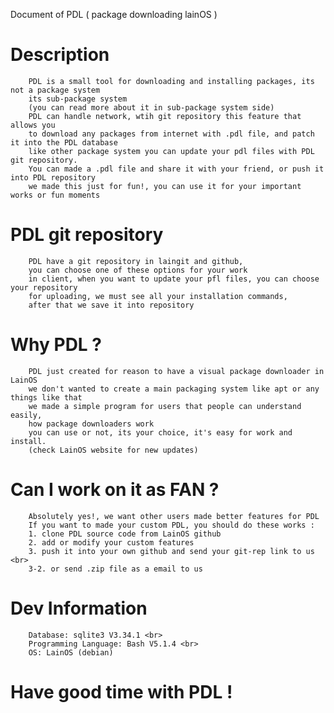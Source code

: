 Document of PDL ( package downloading lainOS )

# Description

        PDL is a small tool for downloading and installing packages, its not a package system
        its sub-package system
        (you can read more about it in sub-package system side)
        PDL can handle network, wtih git repository this feature that allows you
        to download any packages from internet with .pdl file, and patch it into the PDL database
        like other package system you can update your pdl files with PDL git repository.
        You can made a .pdl file and share it with your friend, or push it into PDL repository
        we made this just for fun!, you can use it for your important works or fun moments

# PDL git repository

        PDL have a git repository in laingit and github, 
        you can choose one of these options for your work
        in client, when you want to update your pfl files, you can choose your repository
        for uploading, we must see all your installation commands, 
        after that we save it into repository

# Why PDL ?

        PDL just created for reason to have a visual package downloader in LainOS
        we don't wanted to create a main packaging system like apt or any things like that
        we made a simple program for users that people can understand easily, 
        how package downloaders work
        you can use or not, its your choice, it's easy for work and install. 
        (check LainOS website for new updates)

# Can I work on it as FAN ?

        Absolutely yes!, we want other users made better features for PDL
        If you want to made your custom PDL, you should do these works :
        1. clone PDL source code from LainOS github
        2. add or modify your custom features
        3. push it into your own github and send your git-rep link to us <br>
        3-2. or send .zip file as a email to us

# Dev Information

        Database: sqlite3 V3.34.1 <br>
        Programming Language: Bash V5.1.4 <br>
        OS: LainOS (debian)


# Have good time with PDL !
